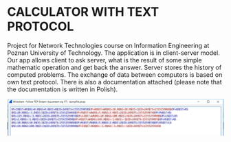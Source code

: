 # CALCULATOR WITH TEXT PROTOCOL

Project for Network Technologies course on Information Engineering at Poznan University of Technology. The application is in client-server model. Our app allows client to ask server, what is the result of some simple mathematic operation and get back the answer. Server stores the history of computed problems. The exchange of data between computers is based on own text protocol. There is also a documentation attached (please note that the documentation is written in Polish).

![12345](https://github.com/WangHoHan/calculator-with-text-protocol/blob/master/calculator-with-text-protocol.png)
